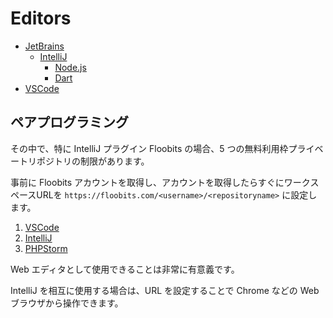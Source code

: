 # Editors

- [JetBrains](jetbrains.md)
  - [IntelliJ](intellij.md)
    - [Node.js](nodejs.md)
    - [Dart](dart.md)
- [VSCode](vscode.md)

## ペアプログラミング

その中で、特に IntelliJ プラグイン Floobits の場合、5 つの無料利用枠プライベートリポジトリの制限があります。

事前に Floobits アカウントを取得し、アカウントを取得したらすぐにワークスペースURLを `https://floobits.com/<username>/<repositoryname>` に設定します。

1. [VSCode](https://visualstudio.microsoft.com/ja/services/live-share/)
2. [IntelliJ](https://floobits.com/help/plugins/intellij)
3. [PHPStorm](https://pleiades.io/help/phpstorm/live-edit.html)

Web エディタとして使用できることは非常に有意義です。

IntelliJ を相互に使用する場合は、URL を設定することで Chrome などの Web ブラウザから操作できます。
